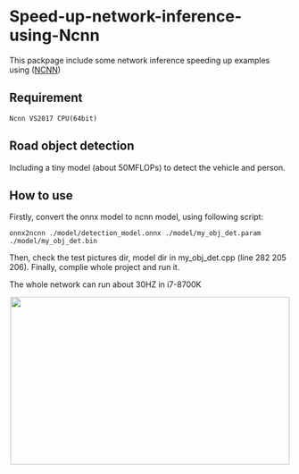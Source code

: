 # Speed-up-network-inference-using-Ncnn
This packpage include some network inference speeding up examples using ([NCNN](https://github.com/Tencent/ncnn))

## Requirement
```
Ncnn VS2017 CPU(64bit)
```

## Road object detection
Including a tiny model (about 50MFLOPs) to detect the vehicle and person.

## How to use
Firstly, convert the onnx model to ncnn model, using following script:
```
onnx2ncnn ./model/detection_model.onnx ./model/my_obj_det.param ./model/my_obj_det.bin
```
Then, check the test pictures dir, model dir in my_obj_det.cpp (line 282 205 206). Finally, complie whole project and run it. 

The whole network can run about 30HZ in i7-8700K
<div align=center><img width="500" height="300" src="example/1.png"></div>
